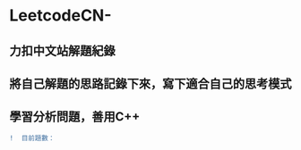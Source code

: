 # LeetcodeCN-
## 力扣中文站解題紀錄   
## 將自己解題的思路記錄下來，寫下適合自己的思考模式   
## 學習分析問題，善用C++   


```diff
!  目前題數：
```
